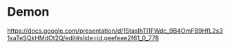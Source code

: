 # Demon

https://docs.google.com/presentation/d/15tasIhTl1FWdc_9B4OmFB9HfL2s31xaTeSQkHMdOt2Q/edit#slide=id.geefeee2f61_0_778
